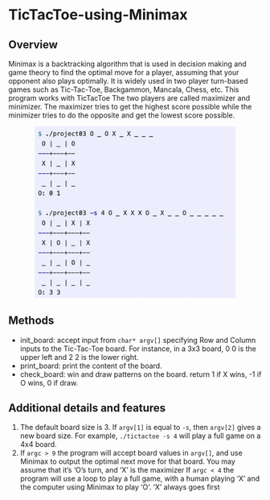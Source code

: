 # TicTacToe-using-Minimax

## Overview
Minimax is a backtracking algorithm that is used in decision making and game theory to find the optimal move for a player, assuming that your opponent also plays optimally. It is widely used in two player turn-based games such as Tic-Tac-Toe, Backgammon, Mancala, Chess, etc. This program works with TicTacToe
The two players are called maximizer and minimizer. The maximizer tries to get the highest score possible while the minimizer tries to do the opposite and get the lowest score possible.

<p align="center">
  <img src="./sample.png" alt="Sample Screenshot" width="400">
</p>

## Methods
+ init_board: accept input from ```char* argv[]``` specifying Row and Column inputs to the Tic-Tac-Toe board. For instance, in a 3x3 board, 0 0 is the upper left and 2 2 is the lower right.
+ print_board: print the content of the board.
+ check_board: win and draw patterns on the board. return 1 if X wins, -1 if O wins, 0 if draw.

## Additional details and features
1. The default board size is 3. If ```argv[1]``` is equal to ```-s```, then ```argv[2]``` gives a new board size. For example, ```./tictactoe -s 4``` will play a full game on a 4x4 board.
2. If ```argc > 9``` the program will accept board values in ```argv[]```, and use Minimax to output the optimal next move for that board.
You may assume that it’s ‘O’s turn, and ‘X’ is the maximizer
If ```argc < 4``` the program will use a loop to play a full game, with a human playing ‘X’ and the computer using Minimax to play ‘O’.
‘X’ always goes first